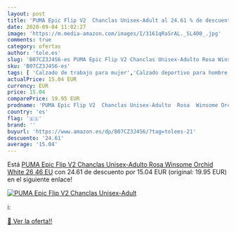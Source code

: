 ```yaml
---
layout: post
title: 'PUMA Epic Flip V2  Chanclas Unisex-Adult al 24.61 % de descuento'
date: 2020-09-04 11:02:27
image: 'https://m.media-amazon.com/images/I/3161qRaSrAL._SL400_.jpg'
comments: true
category: ofertas
author: 'tole.es'
slug: 'B07CZ3J4S6-es PUMA Epic Flip V2 Chanclas Unisex-Adulto Rosa Winsome...'
sku: 'B07CZ3J4S6-es'
tags: [ 'Calzado de trabajo para mujer','Calzado deportivo para hombre','Calzado sanitario y de hostelería para mujer','Chanclas y sandalias de piscina para hombre','Sandalias y chanclas para niña','Zapatillas y calzado deportivo para hombre','Zapatos','Zapatos para hombre','Zapatos para mujer','Zapatos para niñas pequeñas','Zapatos y complementos','Zuecos sanitarios y de hostelería para mujer','Zuecos y mules para hombre','chanclas', ]
actualPrice: 15.04 EUR
currency: EUR
price: 15.04
comparePrice: 19.95 EUR
prodname: 'PUMA Epic Flip V2  Chanclas Unisex-Adulto  Rosa  Winsome Orchid White 26   46 EU'
country: 'es'
flag: '🇪🇸'
brand: ''
buyurl: 'https://www.amazon.es/dp/B07CZ3J4S6/?tag=tolees-21'
descuento: '24.61'
average: '15.04'
---
```


Está [PUMA Epic Flip V2  Chanclas Unisex-Adulto  Rosa  Winsome Orchid White 26   46 EU](https://www.amazon.es/dp/B07CZ3J4S6/?tag=tolees-21) con 24.61 de descuento por 15.04 EUR (original: 19.95 EUR) en el siguiente enlace!

[![PUMA Epic Flip V2  Chanclas Unisex-Adult](https://m.media-amazon.com/images/I/3161qRaSrAL._SL400_.jpg)](https://www.amazon.es/dp/B07CZ3J4S6/?tag=tolees-21)

ℹ️:


[🛒 Ver la oferta!!](https://www.amazon.es/dp/B07CZ3J4S6/?tag=tolees-21)
